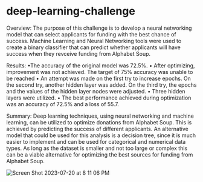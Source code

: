 # deep-learning-challenge

Overview:
The purpose of this challenge is to develop a neural networking model that can select applicants for funding with the best chance of success. Machine Learning and Neural Networking tools were used to create a binary classifier that can predict whether applicants will have success when they revceive funding from Alphabet Soup. 

Results:
 •The accuracy of the original model was 72.5%. 
 • After optimizing, improvement was not achieved. The target of 75% accuracy was unable to be reached • An attempt was made on the first try to increase epochs. On the second try, another hidden layer was added. On the third try, the epochs and the values of the hidden layer nodes were adjusted. 
 • Three hidden layers were utilized. 
 • The best performance achieved during optimization was an accuracy of 72.5% and a loss of 55.7.

Summary:
Deep learning techniques, using neural networking and machine learning, can be utilized to optimize donations from Alphabet Soup. This is achieved by predicting the success of different applicants. 
An alternative model that could be used for this analysis is a decision tree, since it is much easier to implement and can be used for categorical and numerical data types. As long as the dataset is smaller and not too large or complex this can be a viable alternative for optimizing the best sources for funding from Alphabet Soup.

![Screen Shot 2023-07-20 at 8 11 06 PM](https://github.com/kshirazi5/deep-learning-challenge/assets/116853144/088f9c6f-c1ca-45c4-ab98-abdcb2533260)
